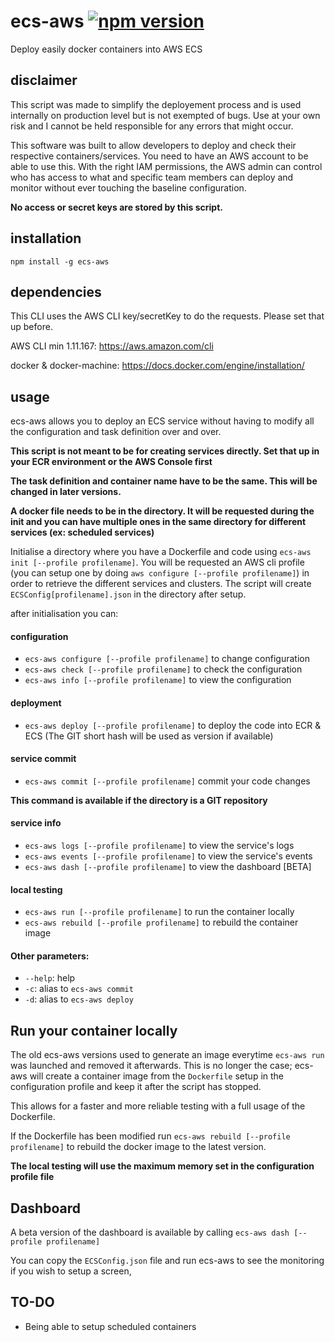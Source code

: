 # ecs-aws [![npm version](https://badge.fury.io/js/ecs-aws.svg)](https://badge.fury.io/js/ecs-aws)


Deploy easily docker containers into AWS ECS

## disclaimer

This script was made to simplify the deployement process and is used internally on production level but is not exempted of bugs.
Use at your own risk and I cannot be held responsible for any errors that might occur.

This software was built to allow developers to deploy and check their respective containers/services. You need to have an AWS account to be able to use this.
With the right IAM permissions, the AWS admin can control who has access to what and specific team members can deploy and monitor without ever touching the baseline configuration.

**No access or secret keys are stored by this script.**

## installation

`npm install -g ecs-aws`

## dependencies

This CLI uses the AWS CLI key/secretKey to do the requests. Please set that up before.

AWS CLI min 1.11.167: https://aws.amazon.com/cli

docker & docker-machine: https://docs.docker.com/engine/installation/

## usage

ecs-aws allows you to deploy an ECS service without having to modify all the configuration and task definition over and over.

**This script is not meant to be for creating services directly. Set that up in your ECR environment or the AWS Console first**

**The task definition and container name have to be the same. This will be changed in later versions.**

**A docker file needs to be in the directory. It will be requested during the init and you can have multiple ones in the same directory for different services (ex: scheduled services)**

Initialise a directory where you have a Dockerfile and code using `ecs-aws init [--profile profilename]`. You will be requested an AWS cli profile (you can setup one by doing `aws configure [--profile profilename]`) in order to retrieve the different services and clusters. The script will create `ECSConfig[profilename].json` in the directory after setup.

after initialisation you can:

#### configuration
* `ecs-aws configure [--profile profilename]` to change configuration
* `ecs-aws check [--profile profilename]` to check the configuration
* `ecs-aws info [--profile profilename]` to view the configuration

#### deployment
* `ecs-aws deploy [--profile profilename]` to deploy the code into ECR & ECS (The GIT short hash will be used as version if available)

#### service commit
* `ecs-aws commit [--profile profilename]` commit your code changes

**This command is available if the directory is a GIT repository**

#### service info
* `ecs-aws logs [--profile profilename]` to view the service's logs
* `ecs-aws events [--profile profilename]` to view the service's events
* `ecs-aws dash [--profile profilename]` to view the dashboard [BETA]


#### local testing
* `ecs-aws run [--profile profilename]` to run the container locally
* `ecs-aws rebuild [--profile profilename]` to rebuild the container image


#### Other parameters:
* `--help`: help
* `-c`: alias to `ecs-aws commit`
* `-d`: alias to `ecs-aws deploy`

## Run your container locally

The old ecs-aws versions used to generate an image everytime `ecs-aws run` was launched and removed it afterwards. This is no longer the case; ecs-aws will create a container image from the `Dockerfile` setup in the configuration profile and keep it after the script has stopped.

This allows for a faster and more reliable testing with a full usage of the Dockerfile.

If the Dockerfile has been modified run `ecs-aws rebuild [--profile profilename]` to rebuild the docker image to the latest version.

**The local testing will use the maximum memory set in the configuration profile file**

## Dashboard

A beta version of the dashboard is available by calling `ecs-aws dash [--profile profilename]`

You can copy the `ECSConfig.json` file and run ecs-aws to see the monitoring if you wish to setup a screen,


## TO-DO

* Being able to setup scheduled containers
